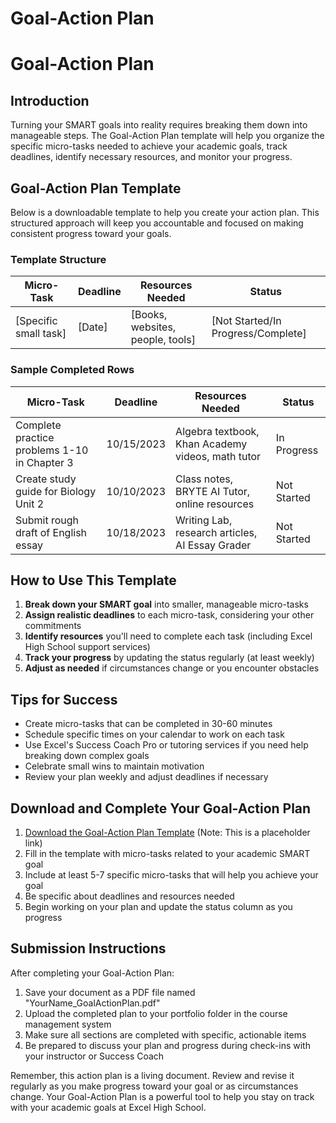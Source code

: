 

# Goal-Action Plan

# Goal-Action Plan

## Introduction
Turning your SMART goals into reality requires breaking them down into manageable steps. The Goal-Action Plan template will help you organize the specific micro-tasks needed to achieve your academic goals, track deadlines, identify necessary resources, and monitor your progress.

## Goal-Action Plan Template

Below is a downloadable template to help you create your action plan. This structured approach will keep you accountable and focused on making consistent progress toward your goals.

### Template Structure

| Micro-Task | Deadline | Resources Needed | Status |
|------------|----------|------------------|--------|
| [Specific small task] | [Date] | [Books, websites, people, tools] | [Not Started/In Progress/Complete] |

### Sample Completed Rows

| Micro-Task | Deadline | Resources Needed | Status |
|------------|----------|------------------|--------|
| Complete practice problems 1-10 in Chapter 3 | 10/15/2023 | Algebra textbook, Khan Academy videos, math tutor | In Progress |
| Create study guide for Biology Unit 2 | 10/10/2023 | Class notes, BRYTE AI Tutor, online resources | Not Started |
| Submit rough draft of English essay | 10/18/2023 | Writing Lab, research articles, AI Essay Grader | Not Started |

## How to Use This Template

1. **Break down your SMART goal** into smaller, manageable micro-tasks
2. **Assign realistic deadlines** to each micro-task, considering your other commitments
3. **Identify resources** you'll need to complete each task (including Excel High School support services)
4. **Track your progress** by updating the status regularly (at least weekly)
5. **Adjust as needed** if circumstances change or you encounter obstacles

## Tips for Success
* Create micro-tasks that can be completed in 30-60 minutes
* Schedule specific times on your calendar to work on each task
* Use Excel's Success Coach Pro or tutoring services if you need help breaking down complex goals
* Celebrate small wins to maintain motivation
* Review your plan weekly and adjust deadlines if necessary

## Download and Complete Your Goal-Action Plan

1. [Download the Goal-Action Plan Template](https://excelhs.org/resources/goal-action-plan-template.pdf) (Note: This is a placeholder link)
2. Fill in the template with micro-tasks related to your academic SMART goal
3. Include at least 5-7 specific micro-tasks that will help you achieve your goal
4. Be specific about deadlines and resources needed
5. Begin working on your plan and update the status column as you progress

## Submission Instructions

After completing your Goal-Action Plan:

1. Save your document as a PDF file named "YourName_GoalActionPlan.pdf"
2. Upload the completed plan to your portfolio folder in the course management system
3. Make sure all sections are completed with specific, actionable items
4. Be prepared to discuss your plan and progress during check-ins with your instructor or Success Coach

Remember, this action plan is a living document. Review and revise it regularly as you make progress toward your goal or as circumstances change. Your Goal-Action Plan is a powerful tool to help you stay on track with your academic goals at Excel High School.